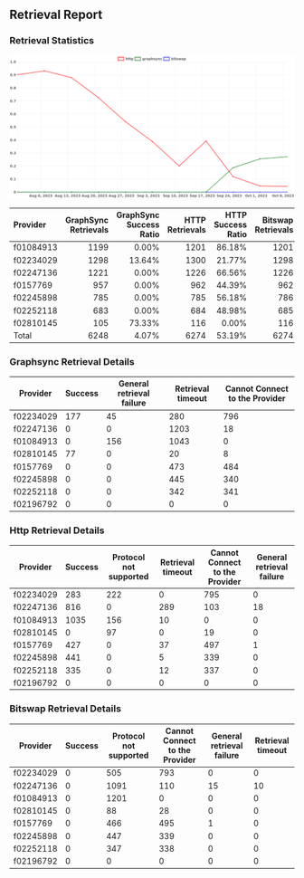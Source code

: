 ## Retrieval Report
### Retrieval Statistics
<img src="https://raw.githubusercontent.com/data-preservation-programs/filplus-checker-assets/main/filecoin-project/filecoin-plus-large-datasets/issues/2014/1697189854549.png"/>

| Provider  | GraphSync Retrievals | GraphSync Success Ratio | HTTP Retrievals | HTTP Success Ratio | Bitswap Retrievals | Bitswap Success Ratio |
| :-------- | -------------------: | ----------------------: | --------------: | -----------------: | -----------------: | --------------------: |
| f01084913 |                 1199 |                   0.00% |            1201 |             86.18% |               1201 |                 0.00% |
| f02234029 |                 1298 |                  13.64% |            1300 |             21.77% |               1298 |                 0.00% |
| f02247136 |                 1221 |                   0.00% |            1226 |             66.56% |               1226 |                 0.00% |
| f0157769  |                  957 |                   0.00% |             962 |             44.39% |                962 |                 0.00% |
| f02245898 |                  785 |                   0.00% |             785 |             56.18% |                786 |                 0.00% |
| f02252118 |                  683 |                   0.00% |             684 |             48.98% |                685 |                 0.00% |
| f02810145 |                  105 |                  73.33% |             116 |              0.00% |                116 |                 0.00% |
| Total     |                 6248 |                   4.07% |            6274 |             53.19% |               6274 |                 0.00% |

### Graphsync Retrieval Details
| Provider  | Success | General retrieval failure | Retrieval timeout | Cannot Connect to the Provider |
| --------- | ------- | ------------------------- | ----------------- | ------------------------------ |
| f02234029 | 177     | 45                        | 280               | 796                            |
| f02247136 | 0       | 0                         | 1203              | 18                             |
| f01084913 | 0       | 156                       | 1043              | 0                              |
| f02810145 | 77      | 0                         | 20                | 8                              |
| f0157769  | 0       | 0                         | 473               | 484                            |
| f02245898 | 0       | 0                         | 445               | 340                            |
| f02252118 | 0       | 0                         | 342               | 341                            |
| f02196792 | 0       | 0                         | 0                 | 0                              |

### Http Retrieval Details
| Provider  | Success | Protocol not supported | Retrieval timeout | Cannot Connect to the Provider | General retrieval failure |
| --------- | ------- | ---------------------- | ----------------- | ------------------------------ | ------------------------- |
| f02234029 | 283     | 222                    | 0                 | 795                            | 0                         |
| f02247136 | 816     | 0                      | 289               | 103                            | 18                        |
| f01084913 | 1035    | 156                    | 10                | 0                              | 0                         |
| f02810145 | 0       | 97                     | 0                 | 19                             | 0                         |
| f0157769  | 427     | 0                      | 37                | 497                            | 1                         |
| f02245898 | 441     | 0                      | 5                 | 339                            | 0                         |
| f02252118 | 335     | 0                      | 12                | 337                            | 0                         |
| f02196792 | 0       | 0                      | 0                 | 0                              | 0                         |

### Bitswap Retrieval Details
| Provider  | Success | Protocol not supported | Cannot Connect to the Provider | General retrieval failure | Retrieval timeout |
| --------- | ------- | ---------------------- | ------------------------------ | ------------------------- | ----------------- |
| f02234029 | 0       | 505                    | 793                            | 0                         | 0                 |
| f02247136 | 0       | 1091                   | 110                            | 15                        | 10                |
| f01084913 | 0       | 1201                   | 0                              | 0                         | 0                 |
| f02810145 | 0       | 88                     | 28                             | 0                         | 0                 |
| f0157769  | 0       | 466                    | 495                            | 1                         | 0                 |
| f02245898 | 0       | 447                    | 339                            | 0                         | 0                 |
| f02252118 | 0       | 347                    | 338                            | 0                         | 0                 |
| f02196792 | 0       | 0                      | 0                              | 0                         | 0                 |
